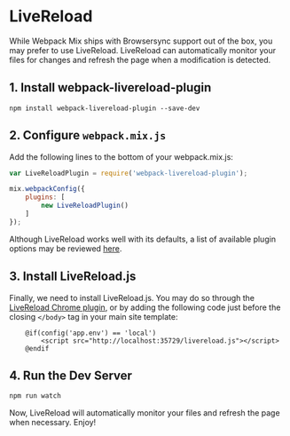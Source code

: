 # LiveReload

While Webpack Mix ships with Browsersync support out of the box, you may prefer to use LiveReload. LiveReload can automatically monitor your files for changes and refresh the page when a modification is detected.

## 1. Install webpack-livereload-plugin

```
npm install webpack-livereload-plugin --save-dev
```

## 2. Configure `webpack.mix.js`

Add the following lines to the bottom of your webpack.mix.js:

```js
var LiveReloadPlugin = require('webpack-livereload-plugin');

mix.webpackConfig({
    plugins: [
        new LiveReloadPlugin()
    ]
});
```

Although LiveReload works well with its defaults, a list of available plugin options may be reviewed [here](https://github.com/statianzo/webpack-livereload-plugin/blob/master/README.md).

## 3. Install LiveReload.js

Finally, we need to install LiveReload.js. You may do so through the [LiveReload Chrome plugin](https://chrome.google.com/webstore/detail/livereload/jnihajbhpnppcggbcgedagnkighmdlei),
or by adding the following code just before the closing `</body>` tag in your main site template:

```blade
    @if(config('app.env') == 'local')
        <script src="http://localhost:35729/livereload.js"></script>
    @endif
```

## 4. Run the Dev Server

```bash
npm run watch
```

Now, LiveReload will automatically monitor your files and refresh the page when necessary. Enjoy!
